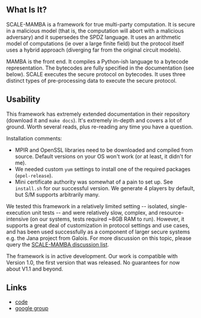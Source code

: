 ## What Is It?
SCALE-MAMBA is a framework for true multi-party computation. It is secure in a malicious model (that is, the computation will abort with a malicious adversary) and it supersedes the SPDZ language. It uses an arithmetic model of computations (ie over a large finite field) but the protocol itself uses a hybrid approach (diverging far from the original circuit models).

MAMBA is the front end. It compiles a Python-ish language to a bytecode representation. The bytecodes are fully specified in the documentation (see below). SCALE executes the secure protocol on bytecodes. It uses three distinct types of pre-processing data to execute the secure protocol.

## Usability

This framework has extremely extended documentation in their repository (download it and `make docs`). It's extremely in-depth and covers a lot of ground. Worth several reads, plus re-reading any time you have a question. 

Installation comments:
- MPIR and OpenSSL libraries need to be downloaded and compiled from source. Default versions on your OS won't work (or at least, it didn't for me).
- We needed custom `yum` settings to install one of the required packages (`epel-release`).
- Mini certificate authority was somewhat of a pain to set up. See `install.sh` for our successful version. We generate 4 players by default, but S/M supports arbitrarily many. 

We tested this framework in a relatively limited setting -- isolated, single-execution unit tests -- and were relatively slow, complex, and resource-intensive (on our systems, tests required ~8GB RAM to run). However, it supports a great deal of customization in protocol settings and use cases, and has been used successfully as a component of larger secure systems e.g. the Jana project from Galois. For more discussion on this topic, please query the [SCALE-MAMBA discussion list](https://groups.google.com/forum/#!topic/spdz).

The framework is in active development. Our work is compatible with Version 1.0, the first version that was released. No guarantees for now about V1.1 and beyond.

## Links
- [code](https://github.com/KULeuven-COSIC/SCALE-MAMBA)
- [google group](https://groups.google.com/forum/#!forum/spdz)